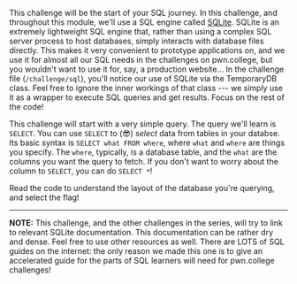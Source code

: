 This challenge will be the start of your SQL journey.
In this challenge, and throughout this module, we'll use a SQL engine called [SQLite](https://sqlite.org/).
SQLite is an extremely lightweight SQL engine that, rather than using a complex SQL server process to host databases, simply interacts with database files directly.
This makes it very convenient to prototype applications on, and we use it for almost all our SQL needs in the challenges on pwn.college, but you wouldn't want to use it for, say, a production website...
In the challenge file (`/challenge/sql`), you'll notice our use of SQLite via the TemporaryDB class.
Feel free to ignore the inner workings of that class --- we simply use it as a wrapper to execute SQL queries and get results.
Focus on the rest of the code!

This challenge will start with a very simple query.
The query we'll learn is `SELECT`.
You can use `SELECT` to (😎) _select_ data from tables in your databse.
Its basic syntax is `SELECT what FROM where`, where `what` and `where` are things you specify.
The `where`, typically, is a database table, and the `what` are the columns you want the query to fetch.
If you don't want to worry about the column to `SELECT`, you can do `SELECT *`!

Read the code to understand the layout of the database you're querying, and select the flag!

----
**NOTE:**
This challenge, and the other challenges in the series, will try to link to relevant SQLite documentation.
This documentation can be rather dry and dense.
Feel free to use other resources as well.
There are LOTS of SQL guides on the internet: the only reason we made this one is to give an accelerated guide for the parts of SQL learners will need for pwn.college challenges!